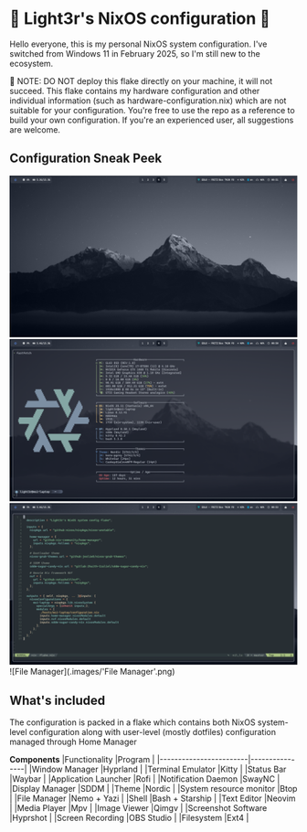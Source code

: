 #  Light3r's NixOS configuration 
Hello everyone, this is my personal NixOS system configuration. I've switched from Windows 11 in February 2025, so I'm still new to the ecosystem.

🔴 NOTE: DO NOT deploy this flake directly on your machine, it will not succeed. This flake contains my hardware configuration and other individual information 
(such as hardware-configuration.nix) which are not suitable for your configuration. You're free to use the repo as a reference to build your own configuration.
If you're an experienced user, all suggestions are welcome.

## Configuration Sneak Peek
![Desktop](.images/Desktop.png)
![System Fetch](.images/Fastfetch.png)
![Neovim](.images/Neovim.png)
![File Manager](.images/'File Manager'.png)

## What's included
The configuration is packed in a flake which contains both NixOS system-level configuration along with user-level (mostly dotfiles) configuration managed through Home Manager

__Components__
|Functionality           |Program         |
|------------------------|----------------|
|Window Manager          |Hyprland        |
|Terminal Emulator       |Kitty           |
|Status Bar              |Waybar          | 
|Application Launcher    |Rofi            |
|Notification Daemon     |SwayNC          |
|Display Manager         |SDDM            |
|Theme                   |Nordic          |
|System resource monitor |Btop            |
|File Manager            |Nemo + Yazi     |
|Shell                   |Bash + Starship |
|Text Editor             |Neovim          |
|Media Player            |Mpv             |
|Image Viewer            |Qimgv           |
|Screenshot Software     |Hyprshot        |
|Screen Recording        |OBS Studio      |
|Filesystem              |Ext4            |
